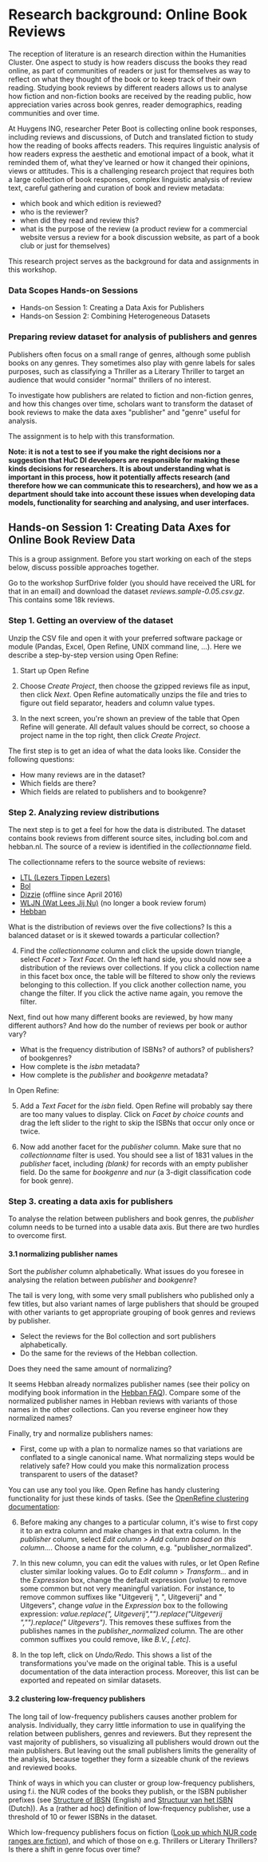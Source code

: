 # Research background: Online Book Reviews

The reception of literature is an research direction within the Humanities Cluster. One aspect to study is how readers discuss the books they read online, as part of communities of readers or just for themselves as way to reflect on what they thought of the book or to keep track of their own reading. Studying book reviews by different readers allows us to analyse how fiction and non-fiction books are received by the reading public, how appreciation varies across book genres, reader demographics, reading communities and over time. 

At Huygens ING, researcher Peter Boot is collecting online book responses, including reviews and discussions, of Dutch and translated fiction to study how the reading of books affects readers. This requires linguistic analysis of how readers express the aesthetic and emotional impact of a book, what it reminded them of, what they've learned or how it changed their opinions, views or attitudes. This is a challenging research project that requires both a large collection of book responses, complex linguistic analysis of review text, careful gathering and curation of book and review metadata: 

- which book and which edition is reviewed?
- who is the reviewer?
- when did they read and review this?
- what is the purpose of the review (a product review for a commercial website versus a review for a book discussion website, as part of a book club or just for themselves)

This research project serves as the background for data and assignments in this workshop. 

### Data Scopes Hands-on Sessions

- Hands-on Session 1: Creating a Data Axis for Publishers
- Hands-on Session 2: Combining Heterogeneous Datasets

### Preparing review dataset for analysis of publishers and genres

Publishers often focus on a small range of genres, although some publish books on any genres. They sometimes also play with genre labels for sales purposes, such as classifying a Thriller as a Literary Thriller to target an audience that would consider "normal" thrillers of no interest.

To investigate how publishers are related to fiction and non-fiction genres, and how this changes over time, scholars want to transform the dataset of book reviews to make the data axes "publisher" and "genre" useful for analysis.

The assignment is to help with this transformation.

**Note: it is not a test to see if you make the right decisions nor a suggestion that HuC DI developers are responsible for making these kinds decisions for researchers. It is about understanding what is important in this process, how it potentially affects research (and therefore how we can communicate this to researchers), and how we as a department should take into account these issues when developing data models, functionality for searching and analysing, and user interfaces.**

## Hands-on Session 1: Creating Data Axes for Online Book Review Data

This is a group assignment. Before you start working on each of the steps below, discuss possible approaches together. 

Go to the workshop SurfDrive folder (you should have received the URL for that in an email) and download the dataset *reviews.sample-0.05.csv.gz*. This contains some 18k reviews.

### Step 1. Getting an overview of the dataset

Unzip the CSV file and open it with your preferred software package or module (Pandas, Excel, Open Refine, UNIX command line, ...). Here we describe a step-by-step version using Open Refine:

1. Start up Open Refine

2. Choose *Create Project*, then choose the gzipped reviews file as input, then click *Next*. Open Refine automatically unzips the file and tries to figure out field separator, headers and column value types.

3. In the next screen, you're shown an preview of the table that Open Refine will generate. All default values should be correct, so choose a project name in the top right, then click *Create Project*.

The first step is to get an idea of what the data looks like. Consider the following questions:

- How many reviews are in the dataset?
- Which fields are there?
- Which fields are related to publishers and to bookgenre?

### Step 2. Analyzing review distributions

The next step is to get a feel for how the data is distributed. The dataset contains book reviews from different source sites, including bol.com and hebban.nl. The source of a review is identified in the *collectionname* field.

The collectionname refers to the source website of reviews:
- [LTL (Lezers Tippen Lezers)](http://www.lezerstippenlezers.be/)
- [Bol](https://www.bol.com/nl/boeken/index.html)
- [Dizzie](http://dizzie.nl/) (offline since April 2016)
- [WLJN (Wat Lees Jij Nu)](http://watleesjij.nu/) (no longer a book review forum)
- [Hebban](https://www.hebban.nl/)

What is the distribution of reviews over the five collections? Is this a balanced dataset or is it skewed towards a particular collection?

4. Find the *collectionname* column and click the upside down triangle, select *Facet* > *Text Facet*. On the left hand side, you should now see a distribution of the reviews over collections. If you click a collection name in this facet box once, the table will be filtered to show only the reviews belonging to this collection. If you click another collection name, you change the filter. If you click the active name again, you remove the filter.


Next, find out how many different books are reviewed, by how many different authors? And how do the number of reviews per book or author vary?

- What is the frequency distribution of ISBNs? of authors? of publishers? of bookgenres?
- How complete is the *isbn* metadata? 
- How complete is the *publisher* and *bookgenre* metadata?

In Open Refine:

5. Add a *Text Facet* for the *isbn* field. Open Refine will probably say there are too many values to display. Click on *Facet by choice counts* and drag the left slider to the right to skip the ISBNs that occur only once or twice. 

5. Now add another facet for the *publisher* column. Make sure that no *collectionname* filter is used. You should see a list of 1831 values in the *publisher* facet, including *(blank)* for records with an empty publisher field. Do the same for *bookgenre* and *nur* (a 3-digit classification code for book genre).

### Step 3. creating a data axis for publishers

To analyse the relation between publishers and book genres, the *publisher* column needs to be turned into a usable data axis. But there are two hurdles to overcome first. 

#### 3.1 normalizing publisher names 

Sort the *publisher* column alphabetically. What issues do you foresee in analysing the relation between *publisher* and *bookgenre*?

The tail is very long, with some very small publishers who published only a few titles, but also variant names of large publishers that should be grouped with other variants to get appropriate grouping of book genres and reviews by publisher.

- Select the reviews for the Bol collection and sort publishers alphabetically. 
- Do the same for the reviews of the Hebban collection. 

Does they need the same amount of normalizing?

It seems Hebban already normalizes publisher names (see their policy on modifying book information in the [Hebban FAQ](https://www.hebban.nl/faq)). Compare some of the normalized publisher names in Hebban reviews with variants of those names in the other collections. Can you reverse engineer how they normalized names?

Finally, try and normalize publishers names:
- First, come up with a plan to normalize names so that variations are conflated to a single canonical name. What normalizing steps would be relatively safe? How could you make this normalization process transparent to users of the dataset?

You can use any tool you like. Open Refine has handy clustering functionality for just these kinds of tasks. (See the [OpenRefine clustering documentation](https://github.com/OpenRefine/OpenRefine/wiki/Clustering-In-Depth):

6. Before making any changes to a particular column, it's wise to first copy it to an extra column and make changes in that extra column. In the *publisher* column, select *Edit column* > *Add column based on this column...*. Choose a name for the column, e.g. "publisher_normalized". 

7. In this new column, you can edit the values with rules, or let Open Refine cluster similar looking values. Go to *Edit column* > *Transform...* and in the *Expression* box, change the default expression (*value*) to remove some common but not very meaningful variation. 
For instance, to remove common suffixes like "Uitgeverij ", ", Uitgeverij" and " Uitgevers", change *value* in the *Expression* box to the following expression: *value.replace(", Uitgeverij","").replace("Uitgeverij ","").replace(" Uitgevers")*. This removes these suffixes from the publishes names in the *publisher_normalized* column. The are other common suffixes you could remove, like *B.V.*, *[.etc]*. 

8. In the top left, click on *Undo/Redo*. This shows a list of the transformations you've made on the original table. This is a useful documentation of the data interaction process. Moreover, this list can be exported and repeated on similar datasets. 

#### 3.2 clustering low-frequency publishers

The long tail of low-frequency publishers causes another problem for analysis. Individually, they carry little information to use in qualifying the relation between publishers, genres and reviewers. But they represent the vast majority of publishers, so visualizing all publishers would drown out the main publishers. But leaving out the small publishers limits the generality of the analysis, because together they form a sizeable chunk of the reviews and reviewed books.

Think of ways in which you can cluster or group low-frequency publishers, using f.i. the NUR codes of the books they publish, or the ISBN publisher prefixes (see [Structure of IBSN](https://en.wikipedia.org/wiki/International_Standard_Book_Number#Overview) (English) and [Structuur van het ISBN](https://nl.wikipedia.org/wiki/Internationaal_Standaard_Boeknummer#Structuur_van_het_ISBN) (Dutch)). As a (rather ad hoc) definition of low-frequency publisher, use a threshold of 10 or fewer ISBNs in the dataset.

Which low-frequency publishers focus on fiction ([Look up which NUR code ranges are fiction](http://www.boek.nl/nur/)), and which of those on e.g. Thrillers or Literary Thrillers? Is there a shift in genre focus over time?


